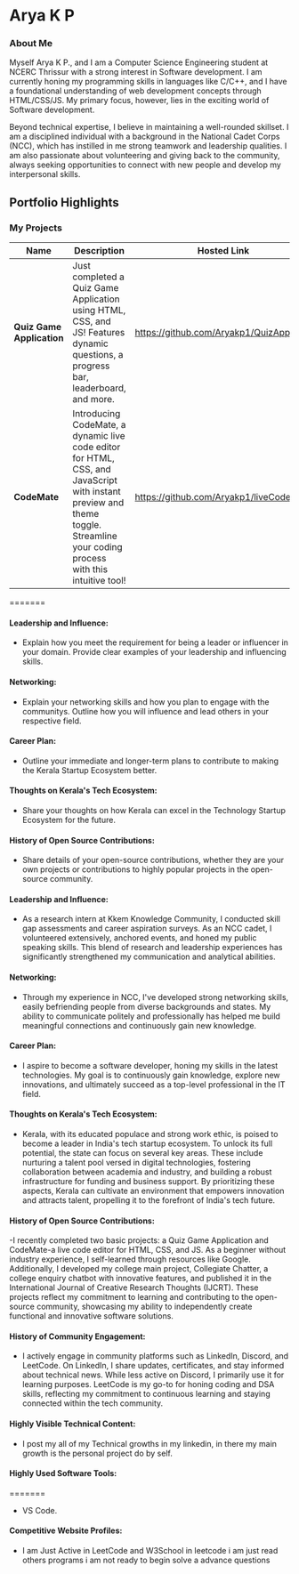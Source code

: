 # Arya K P

### About Me

Myself Arya K P., and I am a Computer Science Engineering student at NCERC Thrissur with a strong interest in Software development. I am currently honing my programming skills in languages like C/C++, and I have a foundational understanding of web development concepts through HTML/CSS/JS. My primary focus, however, lies in the exciting world of Software development.

Beyond technical expertise, I believe in maintaining a well-rounded skillset. I am a disciplined individual with a background in the National Cadet Corps (NCC), which has instilled in me strong teamwork and leadership qualities. I am also passionate about volunteering and giving back to the community, always seeking opportunities to connect with new people and develop my interpersonal skills.


## Portfolio Highlights

### My Projects

| Name | Description | Hosted Link | Repo Link |
|---------------------|---------------------------------------------------------------------------|------------------------------------------|----------------------------------------------------------------|
| **Quiz Game Application** |Just completed a Quiz Game Application using HTML, CSS, and JS! Features dynamic questions, a progress bar, leaderboard, and more. | https://github.com/Aryakp1/QuizApp | https://github.com/Aryakp1/QuizApp |
| **CodeMate** | Introducing CodeMate, a dynamic live code editor for HTML, CSS, and JavaScript with instant preview and theme toggle. Streamline your coding process with this intuitive tool! |https://github.com/Aryakp1/liveCodeMate | https://github.com/Aryakp1/liveCodeMate |
=======

#### Leadership and Influence:

- Explain how you meet the requirement for being a leader or influencer in your domain. Provide clear examples of your leadership and influencing skills.

#### Networking:

- Explain your networking skills and how you plan to engage with the communitys. Outline how you will influence and lead others in your respective field.

#### Career Plan:

- Outline your immediate and longer-term plans to contribute to making the Kerala Startup Ecosystem better.

#### Thoughts on Kerala's Tech Ecosystem:

- Share your thoughts on how Kerala can excel in the Technology Startup Ecosystem for the future.

#### History of Open Source Contributions:

- Share details of your open-source contributions, whether they are your own projects or contributions to highly popular projects in the open-source community.


#### Leadership and Influence:

- As a research intern at Kkem Knowledge Community, I conducted skill gap assessments and career aspiration surveys. As an NCC cadet, I volunteered extensively, anchored events, and honed my public speaking skills. This blend of research and leadership experiences has significantly strengthened my communication and analytical abilities. 

#### Networking:

- Through my experience in NCC, I've developed strong networking skills, easily befriending people from diverse backgrounds and states. My ability to communicate politely and professionally has helped me build meaningful connections and continuously gain new knowledge.

#### Career Plan:

- I aspire to become a software developer, honing my skills in the latest technologies. My goal is to continuously gain knowledge, explore new innovations, and ultimately succeed as a top-level professional in the IT field.

#### Thoughts on Kerala's Tech Ecosystem:

- Kerala, with its educated populace and strong work ethic, is poised to become a leader in India's tech startup ecosystem. To unlock its full potential, the state can focus on several key areas. These include nurturing a talent pool versed in digital technologies, fostering collaboration between academia and industry, and building a robust infrastructure for funding and business support. By prioritizing these aspects, Kerala can cultivate an environment that empowers innovation and attracts talent, propelling it to the forefront of India's tech future.

#### History of Open Source Contributions:

-I recently completed two basic projects: a Quiz Game Application and CodeMate-a live code editor for HTML, CSS, and JS. As a beginner without industry experience, I self-learned through resources like Google. Additionally, I developed my college main project, Collegiate Chatter, a college enquiry chatbot with innovative features, and published it in the International Journal of Creative Research Thoughts (IJCRT). These projects reflect my commitment to learning and contributing to the open-source community, showcasing my ability to independently create functional and innovative software solutions.
#### History of Community Engagement:

- I actively engage in community platforms such as LinkedIn, Discord, and LeetCode. On LinkedIn, I share updates, certificates, and stay informed about technical news. While less active on Discord, I primarily use it for learning purposes. LeetCode is my go-to for honing coding and DSA skills, reflecting my commitment to continuous learning and staying connected within the tech community.

#### Highly Visible Technical Content:

- I post my all of my Technical growths in my linkedin, in there my main growth is the personal project do by self.

#### Highly Used Software Tools:
=======

- VS Code.

#### Competitive Website Profiles:

- I am Just Active in LeetCode and W3School in leetcode i am just read others programs i am not ready to begin solve a advance questions
